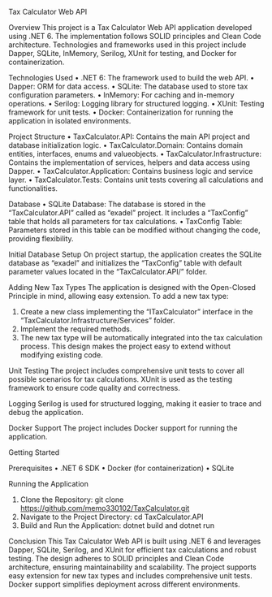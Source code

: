 Tax Calculator Web API

Overview
This project is a Tax Calculator Web API application developed using .NET 6. The implementation follows SOLID principles and Clean Code architecture. Technologies and frameworks used in this project include Dapper, SQLite, InMemory, Serilog, XUnit for testing, and Docker for containerization.

Technologies Used
•	.NET 6: The framework used to build the web API.
•	Dapper: ORM for data access.
•	SQLite: The database used to store tax configuration parameters.
•	InMemory: For caching and in-memory operations.
•	Serilog: Logging library for structured logging.
•	XUnit: Testing framework for unit tests.
•	Docker: Containerization for running the application in isolated environments.

Project Structure
•	TaxCalculator.API: Contains the main API project and database initialization logic.
•	TaxCalculator.Domain: Contains domain entities, interfaces, enums and valueobjects.
•	TaxCalculator.Infrastructure: Contains the implementation of services, helpers and data access using Dapper.
•	TaxCalculator.Application: Contains business logic and service layer.
•	TaxCalculator.Tests: Contains unit tests covering all calculations and functionalities.

Database
•	SQLite Database: The database is stored in the “TaxCalculator.API” called as “exadel” project. It includes a “TaxConfig” table that holds all parameters for tax calculations.
•	TaxConfig Table: Parameters stored in this table can be modified without changing the code, providing flexibility.

Initial Database Setup
On project startup, the application creates the SQLite database as  “exadel” and initializes the “TaxConfig” table with default parameter values located in the “TaxCalculator.API/” folder.

Adding New Tax Types
The application is designed with the Open-Closed Principle in mind, allowing easy extension. To add a new tax type:
1.	Create a new class implementing the “ITaxCalculator” interface in the “TaxCalculator.Infrastructure/Services” folder.
2.	Implement the required methods.
3.	The new tax type will be automatically integrated into the tax calculation process.
This design makes the project easy to extend without modifying existing code.

Unit Testing
The project includes comprehensive unit tests to cover all possible scenarios for tax calculations. XUnit is used as the testing framework to ensure code quality and correctness.

Logging
Serilog is used for structured logging, making it easier to trace and debug the application.

Docker Support
The project includes Docker support for running the application.

Getting Started

Prerequisites
•	.NET 6 SDK
•	Docker (for containerization)
•	SQLite

Running the Application
1.	Clone the Repository:
    git clone https://github.com/memo330102/TaxCalculator.git
2.	Navigate to the Project Directory:
    cd TaxCalculator.API
3.	Build and Run the Application:
    dotnet build and dotnet run
  	
 Conclusion
This Tax Calculator Web API is built using .NET 6 and leverages Dapper, SQLite, Serilog, and XUnit for efficient tax calculations and robust testing. 
The design adheres to SOLID principles and Clean Code architecture, ensuring maintainability and scalability.
The project supports easy extension for new tax types and includes comprehensive unit tests. Docker support simplifies deployment across different environments.




